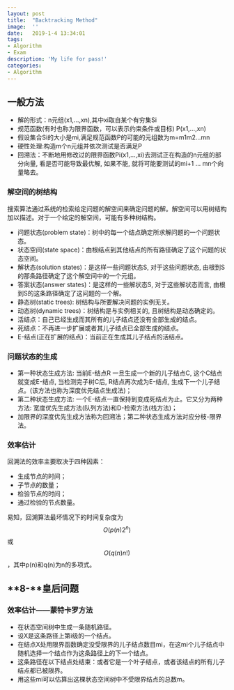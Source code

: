 ```yaml
---
layout:	post
title:	"Backtracking Method"
image:	''
date:	2019-1-4 13:34:01
tags:	
- Algorithm
- Exam
description: 'My life for pass!'
categories:
- Algorithm
---
```


<script type="text/javascript" src="../MathJax/MathJax.js?config=default"></script>

## 一般方法

- 解的形式：n元组(x1,…,xn),其中xi取自某个有穷集Si
- 规范函数(有时也称为限界函数，可以表示约束条件或目标) P(x1,…,xn) 
- 假设集合Si的大小是mi,满足规范函数P的可能的元组数为m=m1m2…mn
- 硬性处理:构造m个n元组并依次测试是否满足P
- 回溯法：不断地用修改过的限界函数Pi(x1,…,xi)去测试正在构造的n元组的部分向量, 看是否可能导致最优解, 如果不能, 就将可能要测试的mi+1 … mn个向量略去。

### 解空间的树结构

搜索算法通过系统的检索给定问题的解空间来确定问题的解。解空间可以用树结构加以描述。对于一个给定的解空间，可能有多种树结构。

- 问题状态(problem state)：树中的每一个结点确定所求解问题的一个问题状态。
- 状态空间(state space)：由根结点到其他结点的所有路径确定了这个问题的状态空间。
- 解状态(solution states)：是这样一些问题状态S, 对于这些问题状态, 由根到S的那条路径确定了这个解空间中的一个元组。
- 答案状态(answer states)：是这样的一些解状态S, 对于这些解状态而言, 由根到S的这条路径确定了这问题的一个解。
- 静态树(static trees): 树结构与所要解决问题的实例无关。
- 动态树(dynamic trees)：树结构是与实例相关的, 且树结构是动态确定的。
- 活结点：自己已经生成而其所有的儿子结点还没有全部生成的结点。
- 死结点：不再进一步扩展或者其儿子结点已全部生成的结点。
- E-结点(正在扩展的结点)：当前正在生成其儿子结点的活结点。

### 问题状态的生成

- 第一种状态生成方法: 当前E-结点R 一旦生成一个新的儿子结点C, 这个C结点就变成E-结点, 当检测完子树C后, R结点再次成为E-结点, 生成下一个儿子结点。(该方法也称为深度优先结点生成法)；
- 第二种状态生成方法: 一个E-结点一直保持到变成死结点为止。它又分为两种方法: 宽度优先生成方法(队列方法)和D-检索方法(栈方法)；
- 加限界的深度优先生成方法称为回溯法；第二种状态生成方法对应分枝-限界法。

### 效率估计

回溯法的效率主要取决于四种因素：

* 生成节点的时间；
* 子节点的数量；
* 检验节点的时间；
* 通过检验的节点数量。

易知，回溯算法最坏情况下的时间复杂度为$$O(p(n)2^n)$$或$$O(q(n)n!)$$，其中p(n)和q(n)为n的多项式。

##  **8-**皇后问题

### 效率估计——蒙特卡罗方法

* 在状态空间树中生成一条随机路径。
* 设X是这条路径上第i级的一个结点。
* 在结点X处用限界函数确定没受限界的儿子结点数目mi，在这mi个儿子结点中随机选择一个结点作为这条路径上的下一个结点。
* 这条路径在以下结点处结束：或者它是一个叶子结点，或者该结点的所有儿子结点都已被限界。
* 用这些mi可以估算出这棵状态空间树中不受限界结点的总数m。